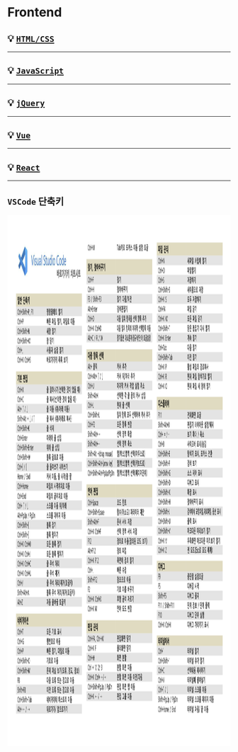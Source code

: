 # **Frontend**  

## 💡 [`HTML/CSS`](https://github.com/MyeongHyeonYoo/frontend/tree/main/HTML_CSS)

---

## 💡 [`JavaScript`](https://github.com/MyeongHyeonYoo/frontend/tree/main/JavaScript)

--- 

## 💡 [`jQuery`](https://github.com/MyeongHyeonYoo/frontend/tree/main/jQuery)

---

## 💡 [`Vue`](https://github.com/MyeongHyeonYoo/frontend/tree/main/Vue)

---

## 💡 [`React`](https://github.com/MyeongHyeonYoo/frontend/tree/main/React)

---

## **`VSCode`** 단축키 

<img src="vscode_단축키.png" width="1200" height="1200">

